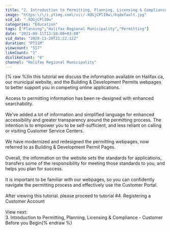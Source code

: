 ```yaml
---
title: "2. Introduction to Permitting, Planning, Licensing & Compliance - Customer Website"
image: "https:\/\/i.ytimg.com\/vi\/-XQGjCPlI0w\/hqdefault.jpg"
vid_id: "-XQGjCPlI0w"
categories: "Education"
tags: ["Planning","Halifax Regional Municipality","Permitting"]
date: "2021-09-11T12:58:00+03:00"
vid_date: "2020-11-20T21:22:12Z"
duration: "PT11M"
viewcount: "517"
likeCount: "1"
dislikeCount: "0"
channel: "Halifax Regional Municipality"
---
```

{% raw %}In this tutorial we discuss the information available on Halifax.ca, our municipal website, and the Building &amp; Development Permits webpages to better support you in competing online applications. <br /><br />Access to permitting information has been re-designed with enhanced searchability. <br /><br />We’ve added a lot of information and simplified language for enhanced accessibility and greater transparency around the permitting process. The intention is to empower you to be self-sufficient, and less reliant on calling or visiting Customer Service Centers. <br /><br />We have modernized and redesigned the permitting webpages, now referred to as Building &amp; Development Permit Pages. <br /><br />Overall, the information on the website sets the standards for applications, transfers some of the responsibility for meeting those standards to you, and helps you plan for success.<br /><br />It is important to be familiar with our webpages, so you can confidently navigate the permitting process and effectively use the Customer Portal.<br /><br />After viewing this tutorial. please proceed to tutorial #4. Registering a Customer Account<br /><br />View next:<br />3. Introduction to Permitting, Planning, Licensing &amp; Compliance - Customer Before you Begin{% endraw %}
